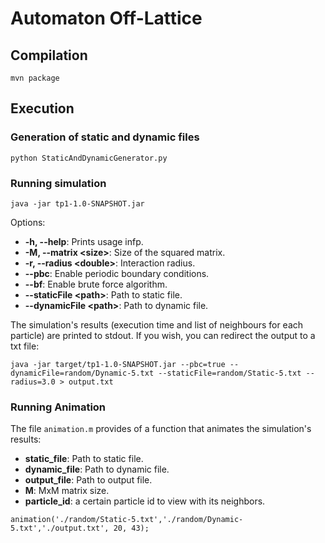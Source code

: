 # Automaton Off-Lattice

## Compilation

```
mvn package
```

## Execution
### Generation of static and dynamic files
```
python StaticAndDynamicGenerator.py
```
### Running simulation

```
java -jar tp1-1.0-SNAPSHOT.jar
```

Options:

* **-h, --help**: Prints usage infp.
* **-M, --matrix &lt;size>**: Size of the squared matrix.
* **-r, --radius &lt;double>**: Interaction radius.
* **--pbc**: Enable periodic boundary conditions.
* **--bf**: Enable brute force algorithm.
* **--staticFile &lt;path>**: Path to static file.
* **--dynamicFile &lt;path>**: Path to dynamic file.

The simulation's results (execution time and list of neighbours for each particle)
are printed to stdout. If you wish, you can redirect the output to a txt file:

```
java -jar target/tp1-1.0-SNAPSHOT.jar --pbc=true --dynamicFile=random/Dynamic-5.txt --staticFile=random/Static-5.txt --radius=3.0 > output.txt
```

### Running Animation

The file `animation.m` provides of a function that animates the simulation's results:

* **static_file**: Path to static file.
* **dynamic_file**: Path to dynamic file.
* **output_file**: Path to output file.
* **M**: MxM matrix size.
* **particle_id**: a certain particle id to view with its neighbors.

```
animation('./random/Static-5.txt','./random/Dynamic-5.txt','./output.txt', 20, 43);
```
